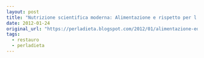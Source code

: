 ```yaml
---
layout: post
title: "Nutrizione scientifica moderna: Alimentazione e rispetto per l'ambiente"
date: 2012-01-24
original_url: "https://perladieta.blogspot.com/2012/01/alimentazione-ed-ecologia.html"
tags:
  - restauro
  - perladieta
---
```



